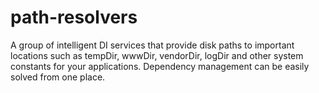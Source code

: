 # path-resolvers
A group of intelligent DI services that provide disk paths to important locations such as tempDir, wwwDir, vendorDir, logDir and other system constants for your applications.  Dependency management can be easily solved from one place.
